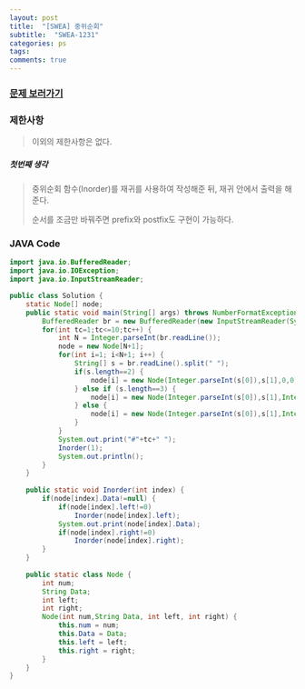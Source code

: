 ```yaml
---
layout: post
title:  "[SWEA] 중위순회"
subtitle:  "SWEA-1231"
categories: ps
tags: 
comments: true
---
```


### [문제 보러가기]( https://swexpertacademy.com/main/code/problem/problemDetail.do?contestProbId=AV140YnqAIECFAYD&categoryId=AV140YnqAIECFAYD&categoryType=CODE )



### 제한사항

> 이외의 제한사항은 없다.

##### 첫번째 생각

> 중위순회 함수(Inorder)를 재귀를 사용하여 작성해준 뒤, 재귀 안에서 출력을 해준다.
>
> 순서를 조금만 바꿔주면 prefix와 postfix도 구현이 가능하다.



### JAVA Code

```java
import java.io.BufferedReader;
import java.io.IOException;
import java.io.InputStreamReader;

public class Solution {
	static Node[] node;
	public static void main(String[] args) throws NumberFormatException, IOException {
		BufferedReader br = new BufferedReader(new InputStreamReader(System.in));
		for(int tc=1;tc<=10;tc++) {
			int N = Integer.parseInt(br.readLine());
			node = new Node[N+1];
			for(int i=1; i<N+1; i++) {
				String[] s = br.readLine().split(" ");
				if(s.length==2) {
					node[i] = new Node(Integer.parseInt(s[0]),s[1],0,0);
				} else if (s.length==3) {
					node[i] = new Node(Integer.parseInt(s[0]),s[1],Integer.parseInt(s[2]),0);
				} else {
					node[i] = new Node(Integer.parseInt(s[0]),s[1],Integer.parseInt(s[2]),Integer.parseInt(s[3]));
				}
			}
			System.out.print("#"+tc+" ");
			Inorder(1);
			System.out.println();
		}
	}
	
	public static void Inorder(int index) {
		if(node[index].Data!=null) {
			if(node[index].left!=0) 
				Inorder(node[index].left);
			System.out.print(node[index].Data);
			if(node[index].right!=0) 
				Inorder(node[index].right);
		} 
	}
	
	public static class Node {
		int num;
		String Data;
		int left;
		int right;
		Node(int num,String Data, int left, int right) {
			this.num = num;
			this.Data = Data;
			this.left = left;
			this.right = right;
		}
	}
}

```

